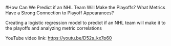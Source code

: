 #How Can We Predict if an NHL Team Will Make the Playoffs? What Metrics Have a Strong Connection to Playoff Appearances?

Creating a logistic regression model to predict if an NHL team will make it to the playoffs and analyzing metric correlations

YouTube video link: https://youtu.be/D52s_kx7p60
